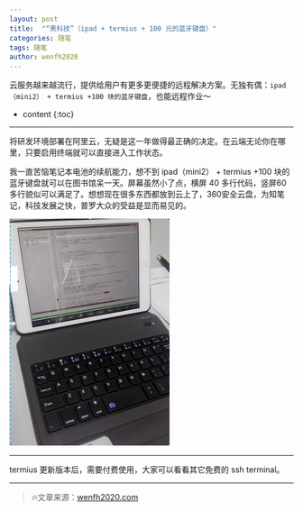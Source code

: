 ```yaml
---
layout: post
title:  "“黑科技”（ipad + termius + 100 元的蓝牙键盘）"
categories: 随笔
tags: 随笔
author: wenfh2020
---
```


云服务越来越流行，提供给用户有更多更便捷的远程解决方案。无独有偶：`ipad（mini2） + termius +100 块的蓝牙键盘`，也能远程作业～



* content
{:toc}

---

将研发环境部署在阿里云，无疑是这一年做得最正确的决定。在云端无论你在哪里，只要启用终端就可以直接进入工作状态。

我一直苦恼笔记本电池的续航能力，想不到 ipad（mini2） + termius +100 块的蓝牙键盘就可以在图书馆呆一天。屏幕虽然小了点，横屏 40 多行代码，竖屏60多行貌似可以满足了。想想现在很多东西都放到云上了，360安全云盘，为知笔记，科技发展之快，普罗大众的受益是显而易见的。

![作业中](/images/2020-03-01-20-44-53.png)

---

termius 更新版本后，需要付费使用，大家可以看看其它免费的 ssh terminal。

---

> 🔥文章来源：[wenfh2020.com](https://wenfh2020.com/)
